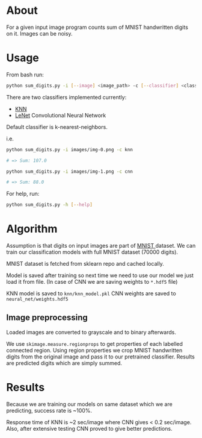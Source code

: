 # About

For a given input image program counts sum of MNIST handwritten digits on it.
Images can be noisy.

# Usage

From bash run:

``` bash
python sum_digits.py -i [--image] <image_path> -c [--classifier] <classifier>
```

There are two classifiers implemented currently:

* [KNN](https://en.wikipedia.org/wiki/K-nearest_neighbors_algorithm)
* [LeNet](http://yann.lecun.com/exdb/lenet/) Convolutional Neural Network

Default classifier is k-nearest-neighbors.

i.e.

``` bash
python sum_digits.py -i images/img-0.png -c knn

# => Sum: 107.0

python sum_digits.py -i images/img-1.png -c cnn

# => Sum: 88.0
```

For help, run:

``` bash
python sum_digits.py -h [--help]
```

# Algorithm

Assumption is that digits on input images are part of [ MNIST ](http://yann.lecun.com/exdb/mnist/) dataset.
We can train our classification models with full MNIST dataset (70000 digits).

MNIST dataset is fetched from sklearn repo and cached locally.

Model is saved after training so next time we need to use our model we just load
it from file. (In case of CNN we are saving weights to `*.hdf5` file)

KNN model is saved to `knn/knn_model.pkl`
CNN weights are saved to `neural_net/weights.hdf5`

## Image preprocessing

Loaded images are converted to grayscale and to binary afterwards.

We use `skimage.measure.regionprops` to get properties of each labelled connected region.
Using region properties we crop MNIST handwritten digits from the original image
and pass it to our pretrained classifier. Results are predicted digits which are simply summed.

# Results

Because we are training our models on same dataset which we are predicting,
success rate is ~100%.

Response time of KNN is ~2 sec/image where CNN gives < 0.2 sec/image.
Also, after extensive testing CNN proved to give better predictions.
